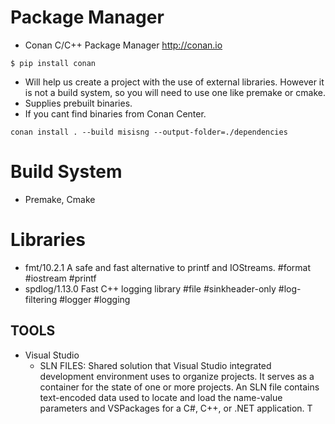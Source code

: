# Package Manager

- Conan C/C++ Package Manager http://conan.io
```
$ pip install conan
```
- Will help us create a project with the use of external libraries. However it is not a build system, so you will need to use one like premake or cmake.
- Supplies prebuilt binaries.
- If you cant find binaries from Conan Center.
```
conan install . --build misisng --output-folder=./dependencies
```
        

# Build System
- Premake, Cmake

# Libraries
- fmt/10.2.1
A safe and fast alternative to printf and IOStreams.
#format #iostream #printf
- spdlog/1.13.0
Fast C++ logging library
#file #sinkheader-only #log-filtering #logger #logging



## TOOLS
- Visual Studio
    - SLN FILES: Shared solution that Visual Studio integrated development environment uses to organize projects. It serves as a container for the state of one or more projects. An SLN file contains text-encoded data used to locate and load the name-value parameters and VSPackages for a C#, C++, or .NET application. T